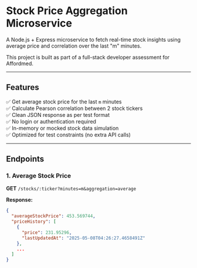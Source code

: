 # Stock Price Aggregation Microservice

A Node.js + Express microservice to fetch real-time stock insights using average price and correlation over the last "m" minutes.

This project is built as part of a full-stack developer assessment for Affordmed.

---

##  Features

✅ Get average stock price for the last `m` minutes  
✅ Calculate Pearson correlation between 2 stock tickers  
✅ Clean JSON response as per test format  
✅ No login or authentication required  
✅ In-memory or mocked stock data simulation  
✅ Optimized for test constraints (no extra API calls)

---

## Endpoints

### 1. Average Stock Price
**GET** `/stocks/:ticker?minutes=m&aggregation=average`

**Response:**
```json
{
  "averageStockPrice": 453.569744,
  "priceHistory": [
    {
      "price": 231.95296,
      "lastUpdatedAt": "2025-05-08T04:26:27.4658491Z"
    },
    ...
  ]
}
